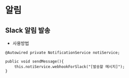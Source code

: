 # 알림
## Slack 알림 발송
- 사용방법
```
@Autowired private NotificationService notiService;

public void sendMessage(){
    this.notiService.webhookForSlack("[발송할 메시지]");
}
```